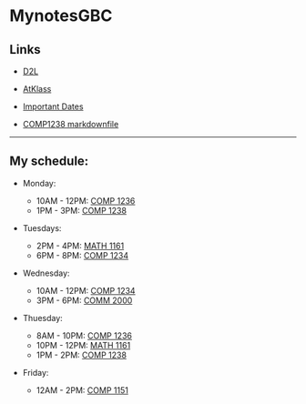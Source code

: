 # MynotesGBC
## Links
- [D2L](https://learn.georgebrown.ca)
- [AtKlass](https://app.atklass.com)
- [Important Dates](https://www.georgebrown.ca/current-students/important-dates?term=27246&category=131)

- [COMP1238 markdownfile](comp1238.md)
---
## My schedule:
- Monday:
    - 10AM - 12PM: [COMP 1236](https://learn.georgebrown.ca/d2l/home/337951)
    - 1PM - 3PM:   [COMP 1238](https://learn.georgebrown.ca/d2l/home/334969)


- Tuesdays:
    - 2PM - 4PM: [MATH 1161](https://learn.georgebrown.ca/d2l/home/319780)
    - 6PM - 8PM: [COMP 1234](https://learn.georgebrown.ca/d2l/home/342908)


- Wednesday:
    - 10AM - 12PM:  [COMP 1234](https://learn.georgebrown.ca/d2l/home/342908)
    - 3PM - 6PM:    [COMM 2000](https://learn.georgebrown.ca/d2l/home/324964)

- Thuesday:
    - 8AM - 10PM:   [COMP 1236](https://learn.georgebrown.ca/d2l/home/337951)
    - 10PM - 12PM:  [MATH 1161](https://learn.georgebrown.ca/d2l/home/319780)
    - 1PM - 2PM:    [COMP 1238](https://learn.georgebrown.ca/d2l/home/334969)

- Friday:
    - 12AM - 2PM:   [COMP 1151](https://learn.georgebrown.ca/d2l/home/335096)
   
